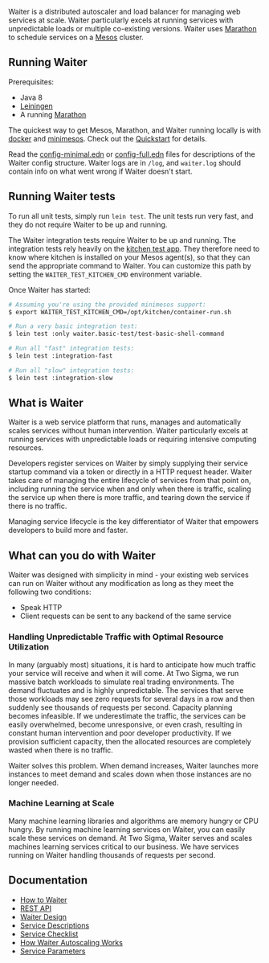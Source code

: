 Waiter is a distributed autoscaler and load balancer for managing web services at scale. Waiter particularly excels at running services with unpredictable loads or multiple co-existing versions. Waiter uses [Marathon](https://mesosphere.github.io/marathon/) to schedule services on a [Mesos](http://mesos.apache.org/) cluster.

## Running Waiter

Prerequisites:

* Java 8
* [Leiningen](http://leiningen.org/)
* A running [Marathon](https://mesosphere.github.io/marathon/)

The quickest way to get Mesos, Marathon, and Waiter running locally is with [docker](https://www.docker.com/) and [minimesos](https://minimesos.org/). Check out the [Quickstart](../README.md#quickstart) for details.

Read the [config-minimal.edn](config-minimal.edn) or [config-full.edn](config-full.edn) files for descriptions of the Waiter config structure. Waiter logs are in `/log`, and `waiter.log` should contain info on what went wrong if Waiter doesn't start.

## Running Waiter tests

To run all unit tests, simply run `lein test`. The unit tests run very fast, and they do not require Waiter to be up and running.

The Waiter integration tests require Waiter to be up and running. The integration tests rely heavily on the [kitchen test app](../kitchen). They therefore need to know where kitchen is installed on your Mesos agent(s), so that they can send the appropriate command to Waiter. You can customize this path by setting the `WAITER_TEST_KITCHEN_CMD` environment variable.

Once Waiter has started:

```bash
# Assuming you're using the provided minimesos support: 
$ export WAITER_TEST_KITCHEN_CMD=/opt/kitchen/container-run.sh

# Run a very basic integration test:
$ lein test :only waiter.basic-test/test-basic-shell-command

# Run all "fast" integration tests:
$ lein test :integration-fast

# Run all "slow" integration tests:
$ lein test :integration-slow
```

## What is Waiter

Waiter is a web service platform that runs, manages and automatically scales services without human intervention. Waiter particularly excels at running services with unpredictable loads or requiring intensive computing resources.

Developers register services on Waiter by simply supplying their service startup command via a token or directly in a HTTP request header. Waiter takes care of managing the entire lifecycle of services from that point on, including running the service when and only when there is traffic, scaling the service up when there is more traffic, and tearing down the service if there is no traffic.

Managing service lifecycle is the key differentiator of Waiter that empowers developers to build more and faster.

## What can you do with Waiter

Waiter was designed with simplicity in mind - your existing web services can run on Waiter without any modification as long as they meet the following two conditions:

* Speak HTTP
* Client requests can be sent to any backend of the same service

### Handling Unpredictable Traffic with Optimal Resource Utilization

In many (arguably most) situations, it is hard to anticipate how much traffic your service will receive and when it will come. At Two Sigma, we run massive batch workloads to simulate real trading environments. The demand fluctuates and is highly unpredictable. The services that serve those workloads may see zero requests for several days in a row and then suddenly see thousands of requests per second. Capacity planning becomes infeasible. If we underestimate the traffic, the services can be easily overwhelmed, become unresponsive, or even crash, resulting in constant human intervention and poor developer productivity. If we provision sufficient capacity, then the allocated resources are completely wasted when there is no traffic.

Waiter solves this problem. When demand increases, Waiter launches more instances to meet demand and scales down when those instances are no longer needed.

### Machine Learning at Scale

Many machine learning libraries and algorithms are memory hungry or CPU hungry. By running machine learning services on Waiter, you can easily scale these services on demand. At Two Sigma, Waiter serves and scales machines learning services critical to our business. We have services running on Waiter handling thousands of requests per second.

## Documentation

* [How to Waiter](docs/how-to-waiter.md)
* [REST API](docs/rest-api.md)
* [Waiter Design](docs/waiter-design-docs.md)
* [Service Descriptions](docs/service-description.md)
* [Service Checklist](docs/service-checklist.md)
* [How Waiter Autoscaling Works](docs/autoscaling.md)
* [Service Parameters](docs/parameters.md)